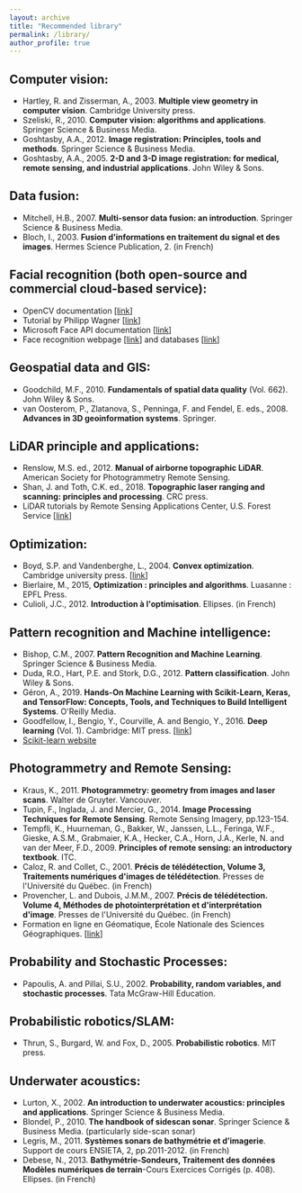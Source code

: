 ```yaml
---
layout: archive
title: "Recommended library"
permalink: /library/
author_profile: true
---
```


<!-- # Recommended library-->

## Computer vision: 
- Hartley, R. and Zisserman, A., 2003. **Multiple view geometry in computer vision**. Cambridge University press.
- Szeliski, R., 2010. **Computer vision: algorithms and applications**. Springer Science & Business Media.
- Goshtasby, A.A., 2012. **Image registration: Principles, tools and methods**. Springer Science & Business Media.
- Goshtasby, A.A., 2005. **2-D and 3-D image registration: for medical, remote sensing, and industrial applications**. John Wiley & Sons.

## Data fusion:
- Mitchell, H.B., 2007. **Multi-sensor data fusion: an introduction**. Springer Science & Business Media.
- Bloch, I., 2003. **Fusion d’informations en traitement du signal et des images**. Hermes Science Publication, 2. (in French)

## Facial recognition (both open-source and commercial cloud-based service):
- OpenCV documentation \[[link](https://docs.opencv.org/2.4/modules/contrib/doc/facerec/facerec_tutorial.html)\]
- Tutorial by Philipp Wagner \[[link](https://www.bytefish.de/pdf/facerec_python.pdf)\]
- Microsoft Face API documentation \[[link](https://docs.microsoft.com/en-us/azure/cognitive-services/face/quickstarts/python)\]
- Face recognition webpage \[[link](http://www.face-rec.org/)\] and databases \[[link](http://www.face-rec.org/databases/)\]

## Geospatial data and GIS:
- Goodchild, M.F., 2010. **Fundamentals of spatial data quality** (Vol. 662). John Wiley & Sons.
- van Oosterom, P., Zlatanova, S., Penninga, F. and Fendel, E. eds., 2008. **Advances in 3D geoinformation systems**. Springer.

## LiDAR principle and applications:
- Renslow, M.S. ed., 2012. **Manual of airborne topographic LiDAR**. American Society for Photogrammetry Remote Sensing.
- Shan, J. and Toth, C.K. ed., 2018. **Topographic laser ranging and scanning: principles and processing**. CRC press.
- LiDAR tutorials by Remote Sensing Applications Center, U.S. Forest Service \[[link](https://www.fs.fed.us/eng/rsac/lidar_training/)\]

## Optimization:
- Boyd, S.P. and Vandenberghe, L., 2004. **Convex optimization**. Cambridge university press. \[[link](http://stanford.edu/~boyd/cvxbook/)\]
- Bierlaire, M., 2015, **Optimization : principles and algorithms**. Luasanne : EPFL Press.
- Culioli, J.C., 2012. **Introduction à l'optimisation**. Ellipses. (in French)

## Pattern recognition and Machine intelligence:
- Bishop, C.M., 2007. **Pattern Recognition and Machine Learning**. Springer Science & Business Media.
- Duda, R.O., Hart, P.E. and Stork, D.G., 2012. **Pattern classification**. John Wiley & Sons.
- Géron, A., 2019. **Hands-On Machine Learning with Scikit-Learn, Keras, and TensorFlow: Concepts, Tools, and Techniques to Build Intelligent Systems**. O'Reilly Media.
- Goodfellow, I., Bengio, Y., Courville, A. and Bengio, Y., 2016. **Deep learning** (Vol. 1). Cambridge: MIT press. \[[link](http://www.deeplearningbook.org/)\]
- [Scikit-learn website](http://scikit-learn.org/)

## Photogrammetry and Remote Sensing:
- Kraus, K., 2011. **Photogrammetry: geometry from images and laser scans**. Walter de Gruyter.
Vancouver.
- Tupin, F., Inglada, J. and Mercier, G., 2014. **Image Processing Techniques for Remote Sensing**. Remote Sensing Imagery, pp.123-154.
- Tempfli, K., Huurneman, G., Bakker, W., Janssen, L.L., Feringa, W.F., Gieske, A.S.M., Grabmaier, K.A., Hecker, C.A., Horn, J.A., Kerle, N. and van der Meer, F.D., 2009. **Principles of remote sensing: an introductory textbook**. ITC.
- Caloz, R. and Collet, C., 2001. **Précis de télédétection, Volume 3, Traitements numériques d'images de télédétection**. Presses de l'Université du Québec. (in French)
- Provencher, L. and Dubois, J.M.M., 2007. **Précis de télédétection. Volume 4, Méthodes de photointerprétation et d'interprétation d'image**. Presses de l'Université du Québec. (in French)
- Formation en ligne en Géomatique, École Nationale des Sciences Géographiques. \[[link](http://cours-fad-public.ensg.eu/course)\]

## Probability and Stochastic Processes: 
- Papoulis, A. and Pillai, S.U., 2002. **Probability, random variables, and stochastic processes**. Tata McGraw-Hill Education.

## Probabilistic robotics/SLAM:
- Thrun, S., Burgard, W. and Fox, D., 2005. **Probabilistic robotics**. MIT press.

## Underwater acoustics: 
- Lurton, X., 2002. **An introduction to underwater acoustics: principles and applications**. Springer Science & Business Media.
- Blondel, P., 2010. **The handbook of sidescan sonar**. Springer Science & Business Media. (particularly side-scan sonar)
- Legris, M., 2011. **Systèmes sonars de bathymétrie et d’imagerie**. Support de cours ENSIETA, 2, pp.2011-2012. (in French)
- Debese, N., 2013. **Bathymétrie-Sondeurs, Traitement des données Modèles numériques de terrain**-Cours Exercices Corrigés (p. 408). Ellipses. (in French)
